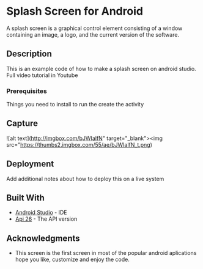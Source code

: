 # Splash Screen for Android

A splash screen is a graphical control element consisting of a window containing an image, a logo, and the current version of the software.

## Description

This is an example code of how to make a splash screen on android studio. Full video tutorial in Youtube

### Prerequisites

Things you need to install to run the create the activity

## Capture

![alt text](http://imgbox.com/bJWIalfN" target="_blank"><img src="https://thumbs2.imgbox.com/55/ae/bJWIalfN_t.png)

## Deployment

Add additional notes about how to deploy this on a live system

## Built With

* [Android Studio](http://www.dropwizard.io/1.0.2/docs/) - IDE
* [Api 26]() - The API version

## Acknowledgments

* This screen is the first screen in most of the popular android aplications hope you like, customize and enjoy the code.
